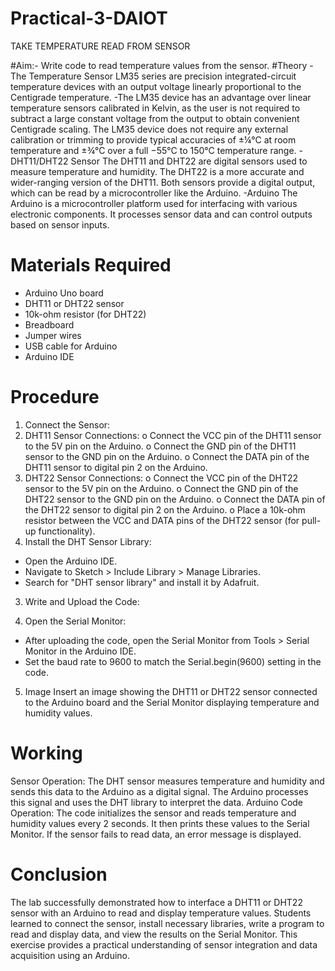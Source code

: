 # Practical-3-DAIOT
TAKE TEMPERATURE READ FROM SENSOR

 #Aim:- Write code to read temperature values from
the sensor.
#Theory
-The Temperature Sensor LM35 series are precision integrated-circuit temperature devices
with an output voltage linearly proportional to the Centigrade temperature.
-The LM35 device has an advantage over linear temperature sensors calibrated in Kelvin,
as the user is not required to subtract a large constant voltage from the output to obtain
convenient Centigrade scaling. The LM35 device does not require any external
calibration or trimming to provide typical accuracies of ±¼°C at room temperature and
±¾°C over a full −55°C to 150°C temperature range.
-DHT11/DHT22 Sensor
The DHT11 and DHT22 are digital sensors used to measure temperature and humidity. The
DHT22 is a more accurate and wider-ranging version of the DHT11. Both sensors provide a
digital output, which can be read by a microcontroller like the Arduino.
-Arduino
The Arduino is a microcontroller platform used for interfacing with various electronic
components. It processes sensor data and can control outputs based on sensor inputs.

# Materials Required
- Arduino Uno board
- DHT11 or DHT22 sensor
- 10k-ohm resistor (for DHT22)
- Breadboard
- Jumper wires
- USB cable for Arduino
- Arduino IDE

# Procedure
1. Connect the Sensor:
1. DHT11 Sensor Connections:
o Connect the VCC pin of the DHT11 sensor to the 5V pin on the Arduino.
o Connect the GND pin of the DHT11 sensor to the GND pin on the Arduino.
o Connect the DATA pin of the DHT11 sensor to digital pin 2 on the Arduino.
2. DHT22 Sensor Connections:
o Connect the VCC pin of the DHT22 sensor to the 5V pin on the Arduino.
o Connect the GND pin of the DHT22 sensor to the GND pin on the Arduino.
o Connect the DATA pin of the DHT22 sensor to digital pin 2 on the Arduino.
o Place a 10k-ohm resistor between the VCC and DATA pins of the DHT22 sensor
(for pull-up functionality).
2. Install the DHT Sensor Library:
- Open the Arduino IDE.
- Navigate to Sketch &gt; Include Library &gt; Manage Libraries.
- Search for &quot;DHT sensor library&quot; and install it by Adafruit.
3. Write and Upload the Code:

4. Open the Serial Monitor:
- After uploading the code, open the Serial Monitor from Tools &gt; Serial Monitor in the
Arduino IDE.
- Set the baud rate to 9600 to match the Serial.begin(9600) setting in the code.
5. Image
Insert an image showing the DHT11 or DHT22 sensor connected to the Arduino board and the
Serial Monitor displaying temperature and humidity values.

# Working
Sensor Operation:
The DHT sensor measures temperature and humidity and sends this data to the Arduino as a
digital signal. The Arduino processes this signal and uses the DHT library to interpret the data.
Arduino Code Operation:
The code initializes the sensor and reads temperature and humidity values every 2 seconds. It
then prints these values to the Serial Monitor. If the sensor fails to read data, an error message is
displayed.
# Conclusion
The lab successfully demonstrated how to interface a DHT11 or DHT22 sensor with an Arduino
to read and display temperature values. Students learned to connect the sensor, install necessary
libraries, write a program to read and display data, and view the results on the Serial Monitor.
This exercise provides a practical understanding of sensor integration and data acquisition using
an Arduino.

